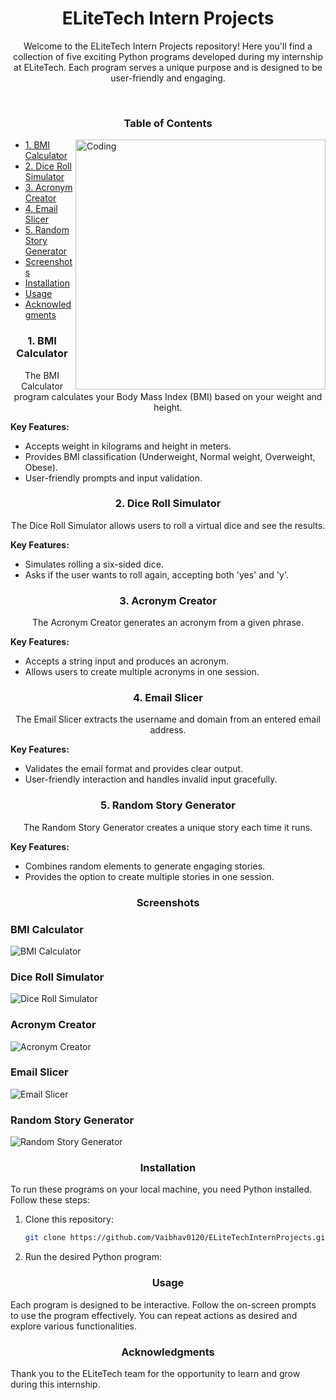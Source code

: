 <h1 align="center">ELiteTech Intern Projects</h1>


<p align="center">Welcome to the ELiteTech Intern Projects repository! Here you'll find a collection of five exciting Python programs developed during my internship at ELiteTech. Each program serves a unique purpose and is designed to be user-friendly and engaging. </p>

<br>

<h3 align="center">Table of Contents</h3>

<img align="right" alt="Coding" width="400" src="https://cdn.dribbble.com/users/1708816/screenshots/15637256/media/f9826f0af8a49462f048262a8502035b.gif">

- [1. BMI Calculator](#1-bmi-calculator)
- [2. Dice Roll Simulator](#2-dice-roll-simulator)
- [3. Acronym Creator](#3-acronym-creator)
- [4. Email Slicer](#4-email-slicer)
- [5. Random Story Generator](#5-random-story-generator)
- [Screenshots](#screenshots)
- [Installation](#installation)
- [Usage](#usage)
- [Acknowledgments](#Acknowledgments)

<h3 align="center">1. BMI Calculator</h3>
<p align="center">The BMI Calculator program calculates your Body Mass Index (BMI) based on your weight and height.</p>

**Key Features:**
- Accepts weight in kilograms and height in meters.
- Provides BMI classification (Underweight, Normal weight, Overweight, Obese).
- User-friendly prompts and input validation.

<h3 align="center">2. Dice Roll Simulator</h3>
<p align="center">The Dice Roll Simulator allows users to roll a virtual dice and see the results.</p>

**Key Features:**
- Simulates rolling a six-sided dice.
- Asks if the user wants to roll again, accepting both 'yes' and 'y'.

<h3 align="center">3. Acronym Creator</h3>
<p align="center">The Acronym Creator generates an acronym from a given phrase.</p>

**Key Features:**
- Accepts a string input and produces an acronym.
- Allows users to create multiple acronyms in one session.

<h3 align="center">4. Email Slicer</h3>
<p align="center">The Email Slicer extracts the username and domain from an entered email address.</p>

**Key Features:**
- Validates the email format and provides clear output.
- User-friendly interaction and handles invalid input gracefully.

<h3 align="center">5. Random Story Generator</h3>
<p align="center">The Random Story Generator creates a unique story each time it runs.</p>

**Key Features:**
- Combines random elements to generate engaging stories.
- Provides the option to create multiple stories in one session.

<h3 align="center">Screenshots</h3>

### BMI Calculator
![BMI Calculator](https://github.com/user-attachments/assets/24b4647e-c6db-4491-9f2a-fd238bc20137)

### Dice Roll Simulator
![Dice Roll Simulator](https://github.com/user-attachments/assets/dd366d25-d712-4954-bb00-fc7b2c9c36f2)

### Acronym Creator
![Acronym Creator](https://github.com/user-attachments/assets/3c72160e-39f9-42dd-bdf5-4ecdf7a4dd6c)

### Email Slicer
![Email Slicer](https://github.com/user-attachments/assets/27e1abe1-2b6c-4429-8403-22bcc693e930)

### Random Story Generator
![Random Story Generator](https://github.com/user-attachments/assets/36a78baf-c279-4665-bfc3-2c8233dd1b9b)

<h3 align="center">Installation</h3>
To run these programs on your local machine, you need Python installed. Follow these steps:

1. Clone this repository:
   ```bash
   git clone https://github.com/Vaibhav0120/ELiteTechInternProjects.git

2. Run the desired Python program:

<h3 align="center">Usage</h3>
Each program is designed to be interactive. Follow the on-screen prompts to use the program effectively. You can repeat actions as desired and explore various functionalities.

<h3 align="center">Acknowledgments</h3>
Thank you to the ELiteTech team for the opportunity to learn and grow during this internship.

